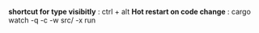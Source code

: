 **shortcut for type visibitly** : ctrl + alt
**Hot restart on code change** : cargo watch -q -c -w src/ -x run